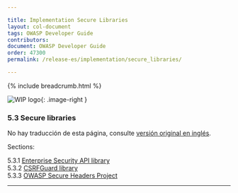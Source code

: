 ```yaml
---

title: Implementation Secure Libraries
layout: col-document
tags: OWASP Developer Guide
contributors:
document: OWASP Developer Guide
order: 47300
permalink: /release-es/implementation/secure_libraries/

---
```


{% include breadcrumb.html %}

<style type="text/css">
.image-right {
  height: 180px;
  display: block;
  margin-left: auto;
  margin-right: auto;
  float: right;
}
</style>

![WIP logo](../../../assets/images/dg_wip.png "Trabajo en curso"){: .image-right }

### 5.3 Secure libraries

No hay traducción de esta página, consulte [versión original en inglés][release0703].

Sections:

5.3.1 [Enterprise Security API library](01-esapi.md)  
5.3.2 [CSRFGuard library](02-csrf-guard.md)  
5.3.3 [OWASP Secure Headers Project](03-secure-headers.md)  

----

[release0703]: https://github.com/OWASP/www-project-developer-guide/blob/main/release/07-implementation/03-secure-libraries/toc.md
